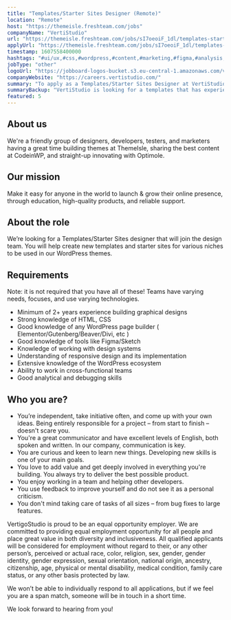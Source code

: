 ```yaml
---
title: "Templates/Starter Sites Designer (Remote)"
location: "Remote"
host: "https://themeisle.freshteam.com/jobs"
companyName: "VertiStudio"
url: "https://themeisle.freshteam.com/jobs/sI7oeoiF_1dl/templates-starter-sites-designer-remote"
applyUrl: "https://themeisle.freshteam.com/jobs/sI7oeoiF_1dl/templates-starter-sites-designer-remote#applicant-form"
timestamp: 1607558400000
hashtags: "#ui/ux,#css,#wordpress,#content,#marketing,#figma,#analysis,#office,#English"
jobType: "other"
logoUrl: "https://jobboard-logos-bucket.s3.eu-central-1.amazonaws.com/vertistudio"
companyWebsite: "https://careers.vertistudio.com/"
summary: "To apply as a Templates/Starter Sites Designer at VertiStudio, you preferably need to have 2+ years experience building graphical designs."
summaryBackup: "VertiStudio is looking for a templates that has experience in: #ui/ux, #css, #html."
featured: 5
---
```


## About us

We're a friendly group of designers, developers, testers, and marketers having a great time building themes at ThemeIsle, sharing the best content at CodeinWP, and straight-up innovating with Optimole.

## Our mission

Make it easy for anyone in the world to launch & grow their online presence, through education, high-quality products, and reliable support.

## About the role

We’re looking for a Templates/Starter Sites designer that will join the design team. You will help create new templates and starter sites for various niches to be used in our WordPress themes.

## Requirements

Note: it is not required that you have all of these! Teams have varying needs, focuses, and use varying technologies.

*   Minimum of 2+ years experience building graphical designs
*   Strong knowledge of HTML, CSS
*   Good knowledge of any WordPress page builder ( Elementor/Gutenberg/Beaver/Divi, etc )
*   Good knowledge of tools like Figma/Sketch
*   Knowledge of working with design systems
*   Understanding of responsive design and its implementation
*   Extensive knowledge of the WordPress ecosystem
*   Ability to work in cross-functional teams
*   Good analytical and debugging skills

## Who you are?

*   You’re independent, take initiative often, and come up with your own ideas. Being entirely responsible for a project – from start to finish – doesn't scare you.
*   You're a great communicator and have excellent levels of English, both spoken and written. In our company, communication is key.
*   You are curious and keen to learn new things. Developing new skills is one of your main goals.
*   You love to add value and get deeply involved in everything you're building. You always try to deliver the best possible product.
*   You enjoy working in a team and helping other developers.
*   You use feedback to improve yourself and do not see it as a personal criticism.    
*   You don't mind taking care of tasks of all sizes – from bug fixes to large features.

VertigoStudio is proud to be an equal opportunity employer. We are committed to providing equal employment opportunity for all people and place great value in both diversity and inclusiveness. All qualified applicants will be considered for employment without regard to their, or any other person’s, perceived or actual race, color, religion, sex, gender, gender identity, gender expression, sexual orientation, national origin, ancestry, citizenship, age, physical or mental disability, medical condition, family care status, or any other basis protected by law.

We won’t be able to individually respond to all applications, but if we feel you are a span match, someone will be in touch in a short time.

We look forward to hearing from you!
